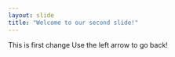 ```yaml
---
layout: slide
title: "Welcome to our second slide!"
---
```

This is first change
Use the left arrow to go back!
